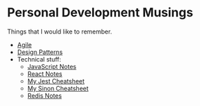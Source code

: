 # Personal Development Musings 
Things that I would like to remember.

* [Agile](agile/agile.md)
* [Design Patterns](design-patterns/design-patterns.md)
* Technical stuff:
  * [JavaScript Notes](coding/javascript-notes.md)
  * [React Notes](coding/react-notes.md)
  * [My Jest Cheatsheet](coding/my-jest-cheatsheet.md)
  * [My Sinon Cheatsheet](coding/my-sinon-cheatsheet.md)
  * [Redis Notes](coding/redis-notes.md)
